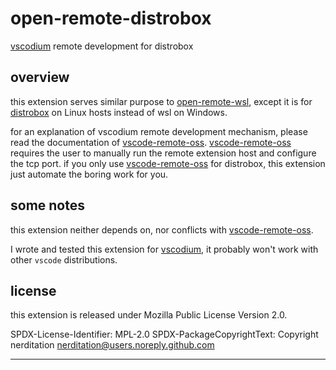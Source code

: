# open-remote-distrobox

[vscodium] remote development for distrobox


## overview

this extension serves similar purpose to [open-remote-wsl], except it is for
[distrobox] on Linux hosts instead of wsl on Windows.

for an explanation of vscodium remote development mechanism, please read the
documentation of [vscode-remote-oss]. [vscode-remote-oss] requires the user
to manually run the remote extension host and configure the tcp port. if you
only use [vscode-remote-oss] for distrobox, this extension just automate the
boring work for you.

## some notes

this extension neither depends on, nor conflicts with [vscode-remote-oss].

I wrote and tested this extension for [vscodium], it probably won't work with
other `vscode` distributions.


## license

this extension is released under Mozilla Public License Version 2.0.

SPDX-License-Identifier: MPL-2.0
SPDX-PackageCopyrightText: Copyright nerditation <nerditation@users.noreply.github.com>


--------

[vscodium]: https://github.com/VSCodium
[open-remote-wsl]: https://github.com/jeanp413/open-remote-wsl
[distrobox]: https://github.com/89luca89/distrobox
[vscode-remote-oss]: https://github.com/xaberus/vscode-remote-oss
